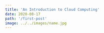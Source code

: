 ```yaml
---
title: 'An Introduction to Cloud Computing'
date: 2020-08-17
path: '/first-post'
image: ../../images/name.jpg
---
```


